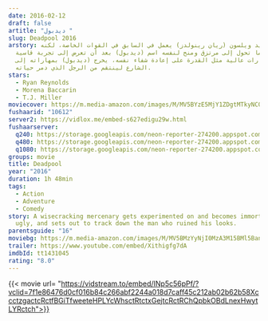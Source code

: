 ```yaml
---
date: 2016-02-12
draft: false
artitle: "ديدبول "
slug: Deadpool 2016
arstory: كان وايد ويلسون (ريان رينولدز) يعمل في السابق في القوات الخاصة، لكنه
  سرعان ما تحول إلى مرتزق ومنح لنفسه اسم (ديدبول) بعد أن تعرض إلى تجربة قاسية
  تركته بمهارات عالية مثل القدرة على إعادة شفاء نفسه، يخرج (ديدبول) بمهاراته إلى
  الشارع لينتقم من الرجل الذي دمر حياته.
stars:
  - Ryan Reynolds
  - Morena Baccarin
  - T.J. Miller
moviecover: https://m.media-amazon.com/images/M/MV5BYzE5MjY1ZDgtMTkyNC00MTMyLThhMjAtZGI5OTE1NzFlZGJjXkEyXkFqcGdeQXVyNjU0OTQ0OTY@._V1_FMjpg_UY853_.jpg
fushaarid: "10612"
server2: https://vidlox.me/embed-s627edigu29w.html
fushaarserver:
  q240: https://storage.googleapis.com/neon-reporter-274200.appspot.com/fushaar/media/10612/10612-240p.mp4
  q480: https://storage.googleapis.com/neon-reporter-274200.appspot.com/fushaar/media/10612/10612-480p.mp4
  q1080: https://storage.googleapis.com/neon-reporter-274200.appspot.com/fushaar/media/10612/10612.mp4
groups: movie
title: Deadpool
year: "2016"
duration: 1h 48min
tags:
  - Action
  - Adventure
  - Comedy
story: A wisecracking mercenary gets experimented on and becomes immortal but
  ugly, and sets out to track down the man who ruined his looks.
parentsguide: "16"
moviebg: https://m.media-amazon.com/images/M/MV5BMzYyNjI0MzA3M15BMl5BanBnXkFtZTgwMDA3Nzc5NzE@._V1_.jpg
trailer: https://www.youtube.com/embed/Xithigfg7dA
imdbId: tt1431045
rating: "8.0"
---
```


{{< movie url= "https://vidstream.to/embed/INp5c56pPf/?vclid=7f1e86476d0cf016b84c266abf2244a018d7caff45c212ab02b62b58XccctzgactcRctfBGiTfweeteHPLYcWhsctRtctxGejtcRctRChQpbkOBdLnexHwytLYRctch">}}

